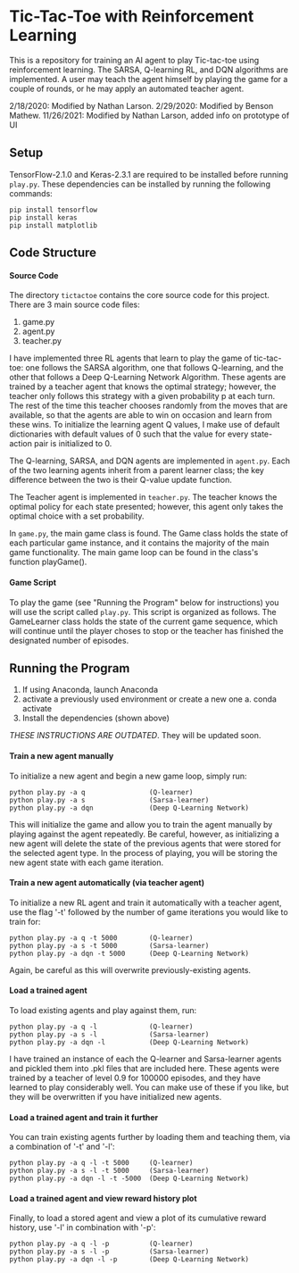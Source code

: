 # Tic-Tac-Toe with Reinforcement Learning
This is a repository for training an AI agent to play Tic-tac-toe using
reinforcement learning. The SARSA, Q-learning RL, and DQN
algorithms are implemented. A user may teach the agent himself by
playing the game for a couple of rounds, or he may apply an automated
teacher agent. 

2/18/2020:  Modified by Nathan Larson.
2/29/2020:  Modified by Benson Mathew.
11/26/2021: Modified by Nathan Larson, added info on prototype of UI


## Setup
TensorFlow-2.1.0 and Keras-2.3.1 are required to be installed before running `play.py`.
These dependencies can be installed by running the following commands:

    pip install tensorflow
    pip install keras
	pip install matplotlib

## Code Structure

#### Source Code

The directory `tictactoe` contains the core source code for this project.
There are 3 main source code files:
1. game.py
2. agent.py
3. teacher.py

I have implemented three RL agents that learn to play the game of tic-tac-toe:
one follows the SARSA algorithm, one that follows Q-learning, and the other that 
follows a Deep Q-Learning Network Algorithm.
These agents are trained by a teacher agent that knows the optimal strategy;
however, the teacher only follows this strategy with a given probability
p at each turn. The rest of the time this teacher chooses randomly
from the moves that are available, so that the agents are able to win on
occasion and learn from these wins. To initialize the learning agent Q values,
I make use of default dictionaries with default values of 0 such that the
value for every state-action pair is initialized to 0.

The Q-learning, SARSA, and DQN agents are implemented in `agent.py`.
Each of the two learning agents inherit from a parent learner class; the key difference between the two is their Q-value update function. 

The Teacher agent is implemented in `teacher.py`. 
The teacher knows the optimal policy for each state presented; however, this agent only takes the optimal choice with a set probability.

In `game.py`, the main game class is found. 
The Game class holds the state of each particular game instance, and it contains the majority of the main game functionality. 
The main game loop can be found in the class's function playGame().

#### Game Script

To play the game (see "Running the Program" below for instructions) you will use the script called `play.py`. 
This script is organized as follows. 
The GameLearner class holds the state of the current game sequence, which will continue until the player choses to stop or the teacher has finished the designated number of episodes.

## Running the Program

1. If using Anaconda, launch Anaconda
2. activate a previously used environment or create a new one
   a.  conda activate <environment>
3. Install the dependencies (shown above)

*THESE INSTRUCTIONS ARE OUTDATED*. They will be updated soon.

#### Train a new agent manually
To initialize a new agent and begin a new game loop, simply run:

    python play.py -a q                (Q-learner)
    python play.py -a s                (Sarsa-learner)
    python play.py -a dqn              (Deep Q-Learning Network)

This will initialize the game and allow you to train the agent manually
by playing against the agent repeatedly. Be careful, however, as initializing
a new agent will delete the state of the previous agents that were stored for
the selected agent type. In the process of playing, you will be storing the
new agent state with each game iteration.

#### Train a new agent automatically (via teacher agent)
To initialize a new RL agent and train it automatically with a teacher agent,
use the flag '-t' followed by the number of game iterations you would like to
train for:

    python play.py -a q -t 5000        (Q-learner)
    python play.py -a s -t 5000        (Sarsa-learner)
    python play.py -a dqn -t 5000      (Deep Q-Learning Network)


Again, be careful as this will overwrite previously-existing agents.

#### Load a trained agent
To load existing agents and play against them, run:

    python play.py -a q -l             (Q-learner)
    python play.py -a s -l             (Sarsa-learner)
    python play.py -a dqn -l           (Deep Q-Learning Network)

I have trained an instance of each the Q-learner and Sarsa-learner agents
and pickled them into .pkl files that are included here. These agents were
trained by a teacher of level 0.9 for 100000 episodes, and they have learned
to play considerably well. You can make use of these if you like, but they
will be overwritten if you have initialized new agents.

#### Load a trained agent and train it further
You can train existing agents further by loading them and teaching them, via
a combination of '-t' and '-l':

    python play.py -a q -l -t 5000     (Q-learner)
    python play.py -a s -l -t 5000     (Sarsa-learner)
    python play.py -a dqn -l -t -5000  (Deep Q-Learning Network)

#### Load a trained agent and view reward history plot
Finally, to load a stored agent and view a plot of its cumulative reward
history, use '-l' in combination with '-p':

    python play.py -a q -l -p          (Q-learner)
    python play.py -a s -l -p          (Sarsa-learner)
    python play.py -a dqn -l -p        (Deep Q-Learning Network)
